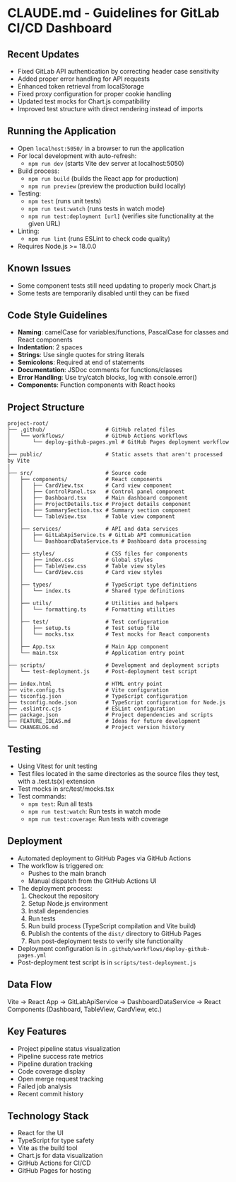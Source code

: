 # CLAUDE.md - Guidelines for GitLab CI/CD Dashboard

## Recent Updates
- Fixed GitLab API authentication by correcting header case sensitivity
- Added proper error handling for API requests
- Enhanced token retrieval from localStorage
- Fixed proxy configuration for proper cookie handling
- Updated test mocks for Chart.js compatibility 
- Improved test structure with direct rendering instead of imports

## Running the Application
- Open `localhost:5050/` in a browser to run the application
- For local development with auto-refresh:
  - `npm run dev` (starts Vite dev server at localhost:5050)
- Build process:
  - `npm run build` (builds the React app for production)
  - `npm run preview` (preview the production build locally)
- Testing:
  - `npm test` (runs unit tests)
  - `npm run test:watch` (runs tests in watch mode)
  - `npm run test:deployment [url]` (verifies site functionality at the given URL)
- Linting:
  - `npm run lint` (runs ESLint to check code quality)
- Requires Node.js >= 18.0.0

## Known Issues
- Some component tests still need updating to properly mock Chart.js
- Some tests are temporarily disabled until they can be fixed

## Code Style Guidelines
- **Naming**: camelCase for variables/functions, PascalCase for classes and React components
- **Indentation**: 2 spaces
- **Strings**: Use single quotes for string literals
- **Semicolons**: Required at end of statements
- **Documentation**: JSDoc comments for functions/classes
- **Error Handling**: Use try/catch blocks, log with console.error()
- **Components**: Function components with React hooks

## Project Structure
```
project-root/
├── .github/                   # GitHub related files
│   └── workflows/             # GitHub Actions workflows
│       └── deploy-github-pages.yml # GitHub Pages deployment workflow
│
├── public/                    # Static assets that aren't processed by Vite
│
├── src/                       # Source code
│   ├── components/            # React components
│   │   ├── CardView.tsx       # Card view component
│   │   ├── ControlPanel.tsx   # Control panel component
│   │   ├── Dashboard.tsx      # Main dashboard component
│   │   ├── ProjectDetails.tsx # Project details component
│   │   ├── SummarySection.tsx # Summary section component
│   │   └── TableView.tsx      # Table view component
│   │
│   ├── services/              # API and data services
│   │   ├── GitLabApiService.ts # GitLab API communication
│   │   └── DashboardDataService.ts # Dashboard data processing
│   │
│   ├── styles/                # CSS files for components
│   │   ├── index.css          # Global styles
│   │   ├── TableView.css      # Table view styles
│   │   └── CardView.css       # Card view styles
│   │
│   ├── types/                 # TypeScript type definitions
│   │   └── index.ts           # Shared type definitions
│   │
│   ├── utils/                 # Utilities and helpers
│   │   └── formatting.ts      # Formatting utilities
│   │
│   ├── test/                  # Test configuration
│   │   ├── setup.ts           # Test setup file
│   │   └── mocks.tsx          # Test mocks for React components
│   │
│   ├── App.tsx                # Main App component
│   └── main.tsx               # Application entry point
│
├── scripts/                   # Development and deployment scripts
│   └── test-deployment.js     # Post-deployment test script
│
├── index.html                 # HTML entry point
├── vite.config.ts             # Vite configuration
├── tsconfig.json              # TypeScript configuration
├── tsconfig.node.json         # TypeScript configuration for Node.js
├── .eslintrc.cjs              # ESLint configuration
├── package.json               # Project dependencies and scripts
├── FEATURE_IDEAS.md           # Ideas for future development
└── CHANGELOG.md               # Project version history
```

## Testing
- Using Vitest for unit testing
- Test files located in the same directories as the source files they test, with a .test.ts(x) extension
- Test mocks in src/test/mocks.tsx
- Test commands:
  - `npm test`: Run all tests
  - `npm run test:watch`: Run tests in watch mode
  - `npm run test:coverage`: Run tests with coverage
  
## Deployment
- Automated deployment to GitHub Pages via GitHub Actions
- The workflow is triggered on:
  - Pushes to the main branch
  - Manual dispatch from the GitHub Actions UI
- The deployment process:
  1. Checkout the repository
  2. Setup Node.js environment
  3. Install dependencies
  4. Run tests
  5. Run build process (TypeScript compilation and Vite build)
  6. Publish the contents of the `dist/` directory to GitHub Pages
  7. Run post-deployment tests to verify site functionality
- Deployment configuration is in `.github/workflows/deploy-github-pages.yml`
- Post-deployment test script is in `scripts/test-deployment.js`

## Data Flow
Vite → React App → GitLabApiService → DashboardDataService → React Components (Dashboard, TableView, CardView, etc.)

## Key Features
- Project pipeline status visualization
- Pipeline success rate metrics
- Pipeline duration tracking
- Code coverage display
- Open merge request tracking
- Failed job analysis
- Recent commit history

## Technology Stack
- React for the UI
- TypeScript for type safety
- Vite as the build tool
- Chart.js for data visualization
- GitHub Actions for CI/CD
- GitHub Pages for hosting